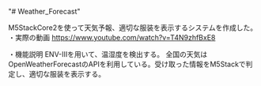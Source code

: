 "# Weather_Forecast" 

M5StackCore2を使って天気予報、適切な服装を表示するシステムを作成した。
・実際の動画
https://www.youtube.com/watch?v=T4N9zhfBxE8

・機能説明
ENV-Ⅲを用いて、温湿度を検出する。
全国の天気はOpenWeatherForecastのAPIを利用している。受け取った情報をM5Stackで判定し、適切な服装を表示する。
